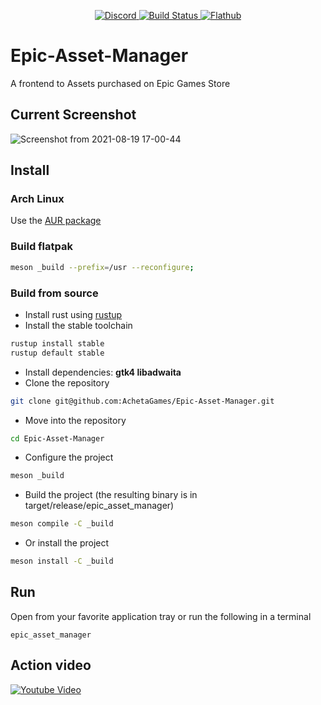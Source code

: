 <p align="center">
    <a href="https://discord.gg/dumxVnYe6n">
        <img alt="Discord" src="https://img.shields.io/discord/332629362094374913">
    </a>
    <a href="https://github.com/AchetaGames/Epic-Asset-Manager/actions/workflows/release.yml">    
        <img alt="Build Status" src="https://github.com/AchetaGames/Epic-Asset-Manager/actions/workflows/release.yml/badge.svg">
    </a>
    <a href="https://flathub.org/apps/details/io.github.achetagames.epic_asset_manager">
        <img alt="Flathub" src="https://img.shields.io/flathub/v/io.github.achetagames.epic_asset_manager">
    </a>
</p>

# Epic-Asset-Manager
A frontend to Assets purchased on Epic Games Store

## Current Screenshot
![Screenshot from 2021-08-19 17-00-44](https://user-images.githubusercontent.com/252905/130092378-c6eee39f-024b-4f06-a6ab-5e73e39c23f9.png)

## Install
### Arch Linux
Use the [AUR package](https://aur.archlinux.org/packages/eam-git)

### Build flatpak
```bash
meson _build --prefix=/usr --reconfigure;

```
### Build from source
 - Install rust using [rustup](https://rustup.rs/)
 - Install the stable toolchain
```bash
rustup install stable
rustup default stable
```
 - Install dependencies: **gtk4 libadwaita**
 - Clone the repository
```bash
git clone git@github.com:AchetaGames/Epic-Asset-Manager.git
```
 - Move into the repository
```bash
cd Epic-Asset-Manager
```
 - Configure the project
```bash
meson _build
```
 - Build the project (the resulting binary is in target/release/epic_asset_manager)
```bash
meson compile -C _build
```
 - Or install the project
```bash
meson install -C _build
```

## Run
Open from your favorite application tray or run the following in a terminal
```
epic_asset_manager
```

## Action video 
[![Youtube Video](https://img.youtube.com/vi/vgy3j03sZns/maxresdefault.jpg)](https://www.youtube.com/watch?v=vgy3j03sZns)
